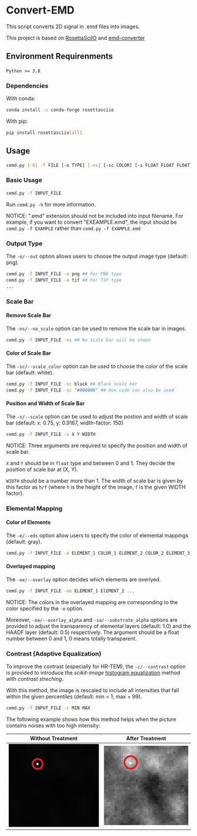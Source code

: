 # Convert-EMD

This script converts 2D signal in .emd files into images.

This project is based on [RosettaSciIO](https://github.com/hyperspy/rosettasciio) and [emd-converter](https://github.com/matao1984/emd-converter)

## Environment Requirenments

`Python >= 3.8`

### Dependencies

With conda:

```bash
conda install -c conda-forge rosettasciio
```

With pip:

```bash
pip install rosettasciio[all]
```

## Usage

```bash
cemd.py [-h] -f FILE [-o TYPE] [-ns] [-sc COLOR] [-s FLOAT FLOAT FLOAT] [-e Str [Str ...]] [-oe ELEMENT [ELEMENT ...]] [-oa ALPHA] [-sa ALPHA] [-c CONTRAST] [-i INT INT]
```

### Basic Usage

```bash
cemd.py -f INPUT_FILE
```

Run `cemd.py -h` for more information.

NOTICE: ".emd" extension should not be included into input filename. For example, if you want to convert "EXEAMPLE.emd", the input should be `cemd.py -f EXAMPLE` rather than `cemd.py -f EXAMPLE.emd`

### Output Type

The `-o/--out` option allows users to choose the output image type (default: png).

```bash
cemd.py -f INPUT_FILE -o png ## For PNG type
cemd.py -f INPUT_FILE -o tif ## For TIF type
...
```

### Scale Bar

#### Remove Scale Bar

The `-ns/--no_scale` option can be used to remove the scale bar in images.

```bash
cemd.py -f INPUT_FILE -ns ## No scale bar will be shown
```

#### Color of Scale Bar

The `-sc/--scale_color` option can be used to choose the color of the scale bar (default: white).

```bash
cemd.py -f INPUT_FILE -sc black ## Black scale bar
cemd.py -f INPUT_FILE -sc "#000000" ## Hex code can also be used
```

#### Position and Width of Scale Bar

The `-s/--scale` option can be used to adjust the postion and width of scale bar (default: x: 0.75, y: 0.9167, width-factor: 150)

```bash
cemd.py -f INPUT_FILE -s X Y WIDTH
```

NOTICE: Three arguments are required to specify the position and width of scale bar.

`X` and `Y` should be in `float` type and between 0 and 1. They decide the position of scale bar at (X, Y).

`WIDTH` should be a number more than 1. The width of scale bar is given by this factor as `h/f` (where `h` is the height of the image, `f` is the given WIDTH factor).

### Elemental Mapping

#### Color of Elements

The `-e/--eds` option allow users to specify the color of elemental mappings (default: gray).

```bash
cemd.py -f INPUT_FILE -e ELEMENT_1 COLOR_1 ELEMENT_2 COLOR_2 ELEMENT_3 COLOR_3 ...
```

#### Overlayed mapping

The `-oe/--overlay` option decides which elements are overlyed.

```bash
cemd.py -f INPUT_FILE -oe ELEMENT_1 ElEMENT_2 ...
```

NOTICE: The colors in the overlayed mapping are corresponding to the color specified by the `-e` option.

Moreover, `-oa/--overlay_alpha` and `-sa/--substrate_alpha` options are provided to adjust the transparency of elemental layers (default: 1.0) and the HAADF layer (default: 0.5) respectively. The argument should be a float number between 0 and 1, 0 means totally transparent.

### Contrast (Adaptive Equalization)

To improve the contrast (especially for HR-TEM), the `-c/--contrast` option is provided to introduce the *scikit-image* [histogram equalization](https://scikit-image.org/docs/stable/auto_examples/color_exposure/plot_equalize.html) method with *contrast streching*.

With this method, the image is rescaled to include all intensities that fall within the given percentiles (default: min = 1, max = 99).

```bash
cemd.py -f INPUT_FILE -c MIN MAX
```
The following example shows how this method helps when the picture contains noises with too high intensity:

|Without Treatment|After Treatment|
|-----------------|---------------|
|![without-treatment](example-images/withou-treatment.png)|![treated-picture](example-images/treated-pic.png)|
